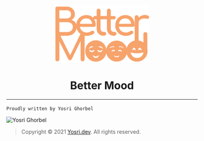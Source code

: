 <center>
    <img src="logo_text.png" width="250" alt="BetterMood">
    <h1>Better Mood</h1>
</center>

---

```Proudly written by Yosri Ghorbel```

![Yosri Ghorbel](https://pbs.twimg.com/media/E3YEO7kXwAU9x6x?format=png&name=4096x4096)

> Copyright © 2021 [Yosri.dev](https://Yosri.dev). All rights reserved.
